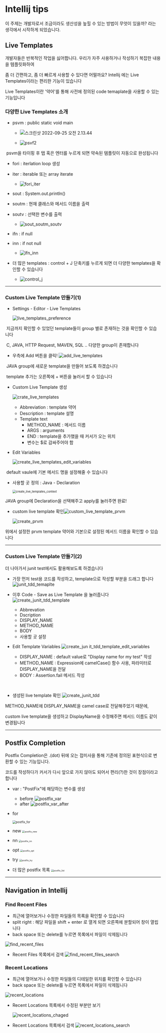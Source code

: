 # Intellij tips

이 주제는 개발자로서 조금이라도 생산성을 높힐 수 있는 방법이 무엇이 있을까? 라는 생각에서 시작하게 되었습니다.



## Live Templates

개발자들은 반복적인 작업을 싫어합니다. 우리가 자주 사용하거나 작성하기 복잡한 내용을 템플릿화하여

좀 더 간편하고, 좀 더 빠르게 사용할 수 있다면 어떨까요? Intellij 에는  Live Templates이라는 편리한 기능이 있습니다

Live Templates이란 '약어'를 통해 사전에 정의된 code temaplate을 사용할 수 있는 기능입니다



### 다양한 Live Templates 소개

- psvm : public static void main

  - ![스크린샷 2022-09-25 오전 2.13.44](Images/psvf.png)

  - ![psvf2](Images/psvf2.png)

​				psvm을 타이핑 후 탭 혹은 엔터를 누르게 되면 약속된 템플릿이 자동으로 완성됩니다



- fori : iterlation loop 생성
- iter : iterable 또는 array iterate
  - ![fori_iter](Images/fori_iter.png)




- sout : System.out.println()
- soutm : 현재 클래스와 메서드 이름을 출력
- soutv : 선택한 변수를 출력
  - ![sout_soutm_soutv](Images/sout_soutm_soutv.png)





- ifn : if null
- inn : if not null
  - ![ifn_inn](Images/ifn_inn.png)




- 더 많은 templates : control + J 단축키를 누르게 되면 더 다양한 templates을 확인할 수 있습니다
  - ![control_j](Images/control_j.png)



-----------------

### Custom Live Template 만들기(1)



- Settings - Editor - Live Templates 

  ![live_templates_preference](Images/live_templates_preference.png)

​	지금까지 확인할 수 있었던 template들이 group 별로 존재하는 것을 확인할 수 있습니다

​	C, JAVA, HTTP Request, MAVEN, SQL .. 다양한 group이 존재합니다



- 우측에 Add 버튼을 클릭!
  ![add_live_templates](Images/add_live_templates.png)

​	JAVA  group에 새로운 template을 만들어 보도록 하겠습니다

​	template 추가는 오른쪽에 + 버튼을 눌러서 할 수 있습니다



- Custom Live Template 생성

  ![crate_live_templates](Images/crate_live_templates.png)

  - Abbreviation :  template 약어
  - Description : template 설명
  - Template text
    - METHOD_NAME : 메서드 이름
    - ARGS : arguments
    - END : template을 추가했을 때 커서가 오는 위치
    - 변수는 $로 감싸주어야 함



- Edit Variables

  ![create_live_templates_edit_variables](Images/create_live_templates_edit_variables.png)

​		default vaule에 기본 메서드 명을 설정해줄 수 있습니다



- 사용할 곳 정의 : Java - Declaration

  <img src="Images/create_live_templates_group.png" alt="create_live_templates_context" style="zoom:67%;" />

JAVA group에 Declaration을 선택해주고 apply를 눌러주면 완료!



- custom live template 확인![custom_live_template_prvm](Images/custom_live_template_prvm.png)


  ![create_prvm](Images/create_prvm.png)

위에서 설정한 prvm template 약어와 기본으로 설정된 메서드 이름을 확인할 수 있습니다

--------



### Custom Live Template 만들기(2)

더 나아가서 junit test에서도 활용해보도록 하겠습니다

- 가장 먼저 test용 코드를 작성하고, template으로 작성할 부분을 드래그 합니다
  ![junit_tdd_temaplte](Images/junit_tdd_temaplte.png)



- 이후 Code - Save as Live Template 을 눌러줍니다
  ![create_junit_tdd_template](Images/create_junit_tdd_template.png)
  - Abbrevation
  - Dscription
  - DISPLAY_NAME
  - METHOD_NAME
  - BODY
  - 사용할 곳 설정



- Edit Template Variables
  ![create_jun it_tdd_template_edit_variables](Images/create_junit_tdd_template_edit_variables.png)
  - DISPLAY_NAME : default value로 "Display name for my test" 작성
  - METHOD_NAME : Expression에 camelCase() 함수 사용, 파라미터로 DISPLAY_NAME을 전달
  - BODY : Assertion.fail 메서드 작성

​		

- 생성된 live template  확인
  ![create_junit_tdd](Images/create_junit_tdd.png)

METHOD_NAME에 DISPLAY_NAME을 camel case로 전달해주었기 때문에, 

custom live template을 생성하고 DisplayName을 수정해주면 메서드 이름도 같이 변경됩니다

-----------





## Postfix Completion

Postfix Completion은 .(dot) 뒤에 오는 접미사을 통해 기존에 정의된 표현식으로 변환할 수 있는 기능입니다.

코드를 작성하다가 커서가 다시 앞으로 가지 않아도 되어서 편리(?)한 것이 장점이라고 합니다

- var : "PostFix"에 해당하는 변수를 생성
  - before
    ![postfix_var](Images/postfix_var_before.png)
  - after
    ![postfix_var_after](Images/postfix_var_after.png)



- for

  <img src="Images/postfix_for.png" alt="postfix_for" style="zoom:67%;" />



- new
  <img src="Images/postfix_new.png" alt="postfix_new" style="zoom: 50%;" />



- nn
  <img src="Images/postfix_nn.png" alt="postfix_nn" style="zoom: 50%;" />



- opt
  <img src="Images/postfix_opt.png" alt="postfix_opt" style="zoom:50%;" />



- try
  <img src="Images/postfix_try.png" alt="postfix_try" style="zoom: 50%;" />



- 더 많은 postfix 목록
  <img src="Images/postfix_list.png" alt="postfix_list" style="zoom: 50%;" />



--------------



## Navigation in Intellij



### Find Recent Files

- 최근에 열어보거나 수정한 파일들의 목록을 확인할 수 있습니다
- split right : 해당 파일을 shift + enter 로 열게 되면 오른쪽에 분할되어 창이 열립니다
- back space 또는 delete를 누르면 목록에서 파일이 삭제됩니다

![find_recent_files](Images/find_recent_files.png)

- Recent Files 목록에서 검색
  ![find_recent_files_search](Images/find_recent_files_search.png)

### Recent Locations

- 최근에 열어보거나 수정한 파일들의 디테일한 위치를 확인할 수 있습니다
- back space 또는 delete를 누르면 목록에서 파일이 삭제됩니다

![recent_locations](Images/recent_locations.png)

- Recent Locations 목록에서 수정된 부분만 보기

  ![recent_locations_chaged](Images/recent_locations_chaged.png)

- Recent Locations 목록에서 검색
  ![recent_locations_search](Images/recent_locations_search.png)

















